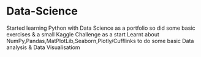 # Data-Science
Started learning Python with Data Science as a portfolio so did some basic exercises & a small Kaggle Challenge as a start
Learnt about NumPy,Pandas,MatPlotLib,Seaborn,Plotly/Cufflinks to do some basic Data analysis & Data Visualisatiom 
